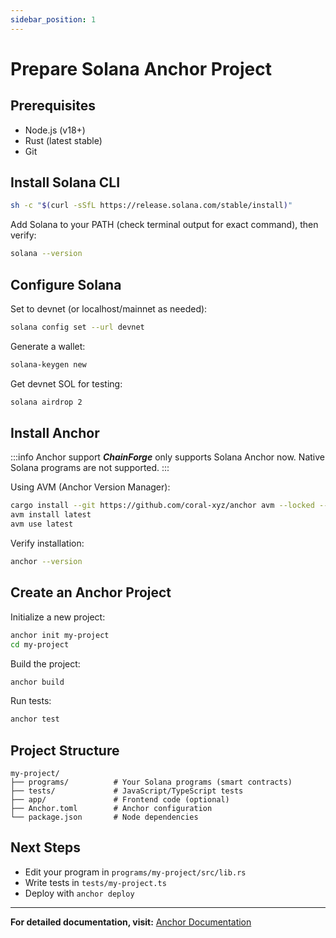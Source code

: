 ```yaml
---
sidebar_position: 1
---
```


# Prepare Solana Anchor Project

## Prerequisites

- Node.js (v18+)
- Rust (latest stable)
- Git

## Install Solana CLI

```bash
sh -c "$(curl -sSfL https://release.solana.com/stable/install)"
```

Add Solana to your PATH (check terminal output for exact command), then verify:

```bash
solana --version
```

## Configure Solana

Set to devnet (or localhost/mainnet as needed):

```bash
solana config set --url devnet
```

Generate a wallet:

```bash
solana-keygen new
```

Get devnet SOL for testing:

```bash
solana airdrop 2
```

## Install Anchor

:::info Anchor support
**_ChainForge_** only supports Solana Anchor now. Native Solana programs are not supported.
:::

Using AVM (Anchor Version Manager):

```bash
cargo install --git https://github.com/coral-xyz/anchor avm --locked --force
avm install latest
avm use latest
```

Verify installation:

```bash
anchor --version
```

## Create an Anchor Project

Initialize a new project:

```bash
anchor init my-project
cd my-project
```

Build the project:

```bash
anchor build
```

Run tests:

```bash
anchor test
```

## Project Structure

```
my-project/
├── programs/          # Your Solana programs (smart contracts)
├── tests/             # JavaScript/TypeScript tests
├── app/               # Frontend code (optional)
├── Anchor.toml        # Anchor configuration
└── package.json       # Node dependencies
```

## Next Steps

- Edit your program in `programs/my-project/src/lib.rs`
- Write tests in `tests/my-project.ts`
- Deploy with `anchor deploy`

---

**For detailed documentation, visit:** [Anchor Documentation](https://www.anchor-lang.com/docs)
